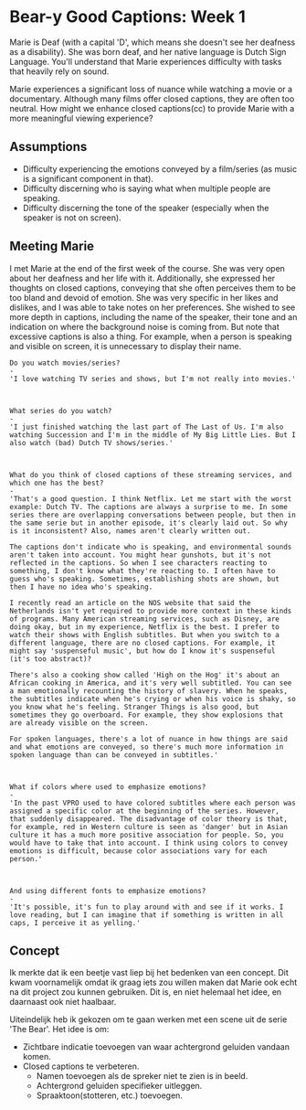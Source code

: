 # Bear-y Good Captions: Week 1
Marie is Deaf (with a capital 'D', which means she doesn't see her deafness as a disability). She was born deaf, and her native language is Dutch Sign Language. You'll understand that Marie experiences difficulty with tasks that heavily rely on sound.

Marie experiences a significant loss of nuance while watching a movie or a documentary. Although many films offer closed captions, they are often too neutral. How might we enhance closed captions(cc) to provide Marie with a more meaningful viewing experience?

## Assumptions
- Difficulty experiencing the emotions conveyed by a film/series (as music is a significant component in that).
- Difficulty discerning who is saying what when multiple people are speaking.
- Difficulty discerning the tone of the speaker (especially when the speaker is not on screen).

## Meeting Marie
I met Marie at the end of the first week of the course. She was very open about her deafness and her life with it. Additionally, she expressed her thoughts on closed captions, conveying that she often perceives them to be too bland and devoid of emotion. She was very specific in her likes and dislikes, and I was able to take notes on her preferences. She wished to see more depth in captions, including the name of the speaker, their tone and an indication on where the background noise is coming from. But note that excessive captions is also a thing. For example, when a person is speaking and visible on screen, it is unnecessary to display their name.

```plaintext
Do you watch movies/series?
-
'I love watching TV series and shows, but I'm not really into movies.'



What series do you watch?
-
'I just finished watching the last part of The Last of Us. I'm also watching Succession and I'm in the middle of My Big Little Lies. But I also watch (bad) Dutch TV shows/series.'



What do you think of closed captions of these streaming services, and which one has the best?
-
'That's a good question. I think Netflix. Let me start with the worst example: Dutch TV. The captions are always a surprise to me. In some series there are overlapping conversations between people, but then in the same serie but in another episode, it's clearly laid out. So why is it inconsistent? Also, names aren't clearly written out. 

The captions don't indicate who is speaking, and environmental sounds aren't taken into account. You might hear gunshots, but it's not reflected in the captions. So when I see characters reacting to something, I don't know what they're reacting to. I often have to guess who's speaking. Sometimes, establishing shots are shown, but then I have no idea who's speaking.

I recently read an article on the NOS website that said the Netherlands isn't yet required to provide more context in these kinds of programs. Many American streaming services, such as Disney, are doing okay, but in my experience, Netflix is the best. I prefer to watch their shows with English subtitles. But when you switch to a different language, there are no closed captions. For example, it might say 'suspenseful music', but how do I know it's suspenseful (it's too abstract)?

There's also a cooking show called 'High on the Hog' it's about an African cooking in America, and it's very well subtitled. You can see a man emotionally recounting the history of slavery. When he speaks, the subtitles indicate when he's crying or when his voice is shaky, so you know what he's feeling. Stranger Things is also good, but sometimes they go overboard. For example, they show explosions that are already visible on the screen.

For spoken languages, there's a lot of nuance in how things are said and what emotions are conveyed, so there's much more information in spoken language than can be conveyed in subtitles.'



What if colors where used to emphasize emotions?
-
'In the past VPRO used to have colored subtitles where each person was assigned a specific color at the beginning of the series. However, that suddenly disappeared. The disadvantage of color theory is that, for example, red in Western culture is seen as 'danger' but in Asian culture it has a much more positive association for people. So, you would have to take that into account. I think using colors to convey emotions is difficult, because color associations vary for each person.'



And using different fonts to emphasize emotions?
-
'It's possible, it's fun to play around with and see if it works. I love reading, but I can imagine that if something is written in all caps, I perceive it as yelling.'
```

## Concept
Ik merkte dat ik een beetje vast liep bij het bedenken van een concept. Dit kwam voornamelijk omdat ik graag iets zou willen maken dat Marie ook echt na dit project zou kunnen gebruiken. Dit is, en niet helemaal het idee, en daarnaast ook niet haalbaar.

Uiteindelijk heb ik gekozen om te gaan werken met een scene uit de serie 'The Bear'. Het idee is om:
- Zichtbare indicatie toevoegen van waar achtergrond geluiden vandaan komen.
- Closed captions te verbeteren.
    - Namen toevoegen als de spreker niet te zien is in beeld.
    - Achtergrond geluiden specifieker uitleggen.
    - Spraaktoon(stotteren, etc.) toevoegen.
